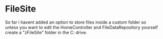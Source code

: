 # FileSite

So far i havent added an option to store files inside a custom folder so unless you want to edit the HomeController and FileDataRepository yourself
create a "zFileSite" folder in the C: drive.
